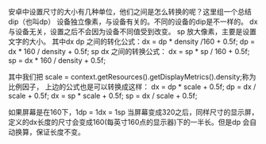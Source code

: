 安卓中设置尺寸的大小有几种单位，他们之间是怎么转换的呢？这里组一个总结
dip（也叫dp） 设备独立像素，与设备有关的。不同的设备的dip是不一样的。
dx 与设备无关，设置之后不会因为设备不同值受到改变。
sp 放大像素，主要是设置文字的大小。
其中dx dp 之间的转化公式：dx = dp * density /160 + 0.5f;
                                     dp = dx * 160 / density + 0.5f;
sp dx 之间的转换公式： dx = sp * sp / 160 + 0.5f;
                                 sp = dx * 160 / density + 0.5f;

其中我们把 scale = context.getResources().getDisplayMetrics().density;称为比例因子，
               上边的公式也是可以转换成这样：
                dx = dp * scale + 0.5f;
                dp = dx / scale + 0.5f;
                dx  = sp * scale + 0.5f;
                 sp = dx / scale + 0.5f; 

如果屏幕是在160下，1dp = 1dx = 1sp 
当屏幕变成320之后，同样尺寸的显示屏，定义的dx长度的尺寸会变成160(每英寸160点的显示器)下的一半长。但是dp 会自动换算，保证长度不变。